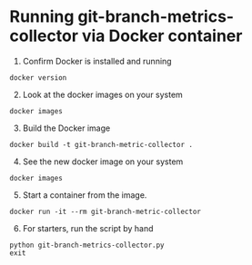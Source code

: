 # Running git-branch-metrics-collector via Docker container

1. Confirm Docker is installed and running
```
docker version
```

2. Look at the docker images on your system
```
docker images
```

3. Build the Docker image
```
docker build -t git-branch-metric-collector .
```

4. See the new docker image on your system
```
docker images
```

5. Start a container from the image.
```
docker run -it --rm git-branch-metric-collector
```

6. For starters, run the script by hand
```
python git-branch-metrics-collector.py
exit
```
